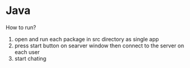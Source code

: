 # Java
How to run?
1) open and run each package in src directory as single app
2) press start button on searver window then connect to the server on each user
3) start chating

